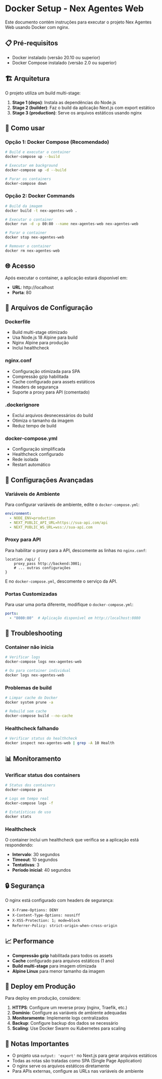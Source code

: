 # Docker Setup - Nex Agentes Web

Este documento contém instruções para executar o projeto Nex Agentes Web usando Docker com nginx.

## 📋 Pré-requisitos

- Docker instalado (versão 20.10 ou superior)
- Docker Compose instalado (versão 2.0 ou superior)

## 🏗️ Arquitetura

O projeto utiliza um build multi-stage:

1. **Stage 1 (deps)**: Instala as dependências do Node.js
2. **Stage 2 (builder)**: Faz o build da aplicação Next.js com export estático
3. **Stage 3 (production)**: Serve os arquivos estáticos usando nginx

## 🚀 Como usar

### Opção 1: Docker Compose (Recomendado)

```bash
# Build e executar o container
docker-compose up --build

# Executar em background
docker-compose up -d --build

# Parar os containers
docker-compose down
```

### Opção 2: Docker Commands

```bash
# Build da imagem
docker build -t nex-agentes-web .

# Executar o container
docker run -d -p 80:80 --name nex-agentes-web nex-agentes-web

# Parar o container
docker stop nex-agentes-web

# Remover o container
docker rm nex-agentes-web
```

## 🌐 Acesso

Após executar o container, a aplicação estará disponível em:
- **URL**: http://localhost
- **Porta**: 80

## 📁 Arquivos de Configuração

### Dockerfile
- Build multi-stage otimizado
- Usa Node.js 18 Alpine para build
- Nginx Alpine para produção
- Inclui healthcheck

### nginx.conf
- Configuração otimizada para SPA
- Compressão gzip habilitada
- Cache configurado para assets estáticos
- Headers de segurança
- Suporte a proxy para API (comentado)

### .dockerignore
- Exclui arquivos desnecessários do build
- Otimiza o tamanho da imagem
- Reduz tempo de build

### docker-compose.yml
- Configuração simplificada
- Healthcheck configurado
- Rede isolada
- Restart automático

## 🔧 Configurações Avançadas

### Variáveis de Ambiente

Para configurar variáveis de ambiente, edite o `docker-compose.yml`:

```yaml
environment:
  - NODE_ENV=production
  - NEXT_PUBLIC_API_URL=https://sua-api.com/api
  - NEXT_PUBLIC_WS_URL=wss://sua-api.com
```

### Proxy para API

Para habilitar o proxy para a API, descomente as linhas no `nginx.conf`:

```nginx
location /api/ {
    proxy_pass http://backend:3001;
    # ... outras configurações
}
```

E no `docker-compose.yml`, descomente o serviço da API.

### Portas Customizadas

Para usar uma porta diferente, modifique o `docker-compose.yml`:

```yaml
ports:
  - "8080:80"  # Aplicação disponível em http://localhost:8080
```

## 🐛 Troubleshooting

### Container não inicia

```bash
# Verificar logs
docker-compose logs nex-agentes-web

# Ou para container individual
docker logs nex-agentes-web
```

### Problemas de build

```bash
# Limpar cache do Docker
docker system prune -a

# Rebuild sem cache
docker-compose build --no-cache
```

### Healthcheck falhando

```bash
# Verificar status do healthcheck
docker inspect nex-agentes-web | grep -A 10 Health
```

## 📊 Monitoramento

### Verificar status dos containers

```bash
# Status dos containers
docker-compose ps

# Logs em tempo real
docker-compose logs -f

# Estatísticas de uso
docker stats
```

### Healthcheck

O container inclui um healthcheck que verifica se a aplicação está respondendo:
- **Intervalo**: 30 segundos
- **Timeout**: 10 segundos
- **Tentativas**: 3
- **Período inicial**: 40 segundos

## 🔒 Segurança

O nginx está configurado com headers de segurança:
- `X-Frame-Options: DENY`
- `X-Content-Type-Options: nosniff`
- `X-XSS-Protection: 1; mode=block`
- `Referrer-Policy: strict-origin-when-cross-origin`

## 📈 Performance

- **Compressão gzip** habilitada para todos os assets
- **Cache** configurado para arquivos estáticos (1 ano)
- **Build multi-stage** para imagem otimizada
- **Alpine Linux** para menor tamanho da imagem

## 🚀 Deploy em Produção

Para deploy em produção, considere:

1. **HTTPS**: Configure um reverse proxy (nginx, Traefik, etc.)
2. **Domínio**: Configure as variáveis de ambiente adequadas
3. **Monitoramento**: Implemente logs centralizados
4. **Backup**: Configure backup dos dados se necessário
5. **Scaling**: Use Docker Swarm ou Kubernetes para scaling

## 📝 Notas Importantes

- O projeto usa `output: 'export'` no Next.js para gerar arquivos estáticos
- Todas as rotas são tratadas como SPA (Single Page Application)
- O nginx serve os arquivos estáticos diretamente
- Para APIs externas, configure as URLs nas variáveis de ambiente
